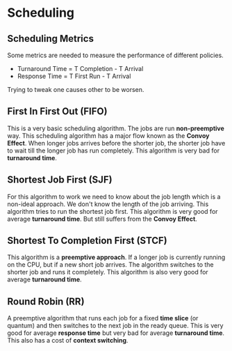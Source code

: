 # Scheduling
## Scheduling Metrics
Some metrics are needed to measure the performance of different policies.

- Turnaround Time = T Completion - T Arrival
- Response Time = T First Run - T Arrival

Trying to tweak one causes other to be worsen.

## First In First Out (FIFO)
This is a very basic scheduling algorithm. The jobs are run **non-preemptive** way. This scheduling algorithm has a major flow known as the **Convoy Effect**. When longer jobs arrives before the shorter job, the shorter job have to wait till the longer job has run completely. This algorithm is very bad for **turnaround time**.

## Shortest Job First (SJF)
For this algorithm to work we need to know about the job length which is a non-ideal approach. We don't know the length of the job arriving. This algorithm tries to run the shortest job first. This algorithm is very good for average **turnaround time**. But still suffers from the **Convoy Effect**.

## Shortest To Completion First (STCF)
This algorithm is a **preemptive approach**. If a longer job is currently running on the CPU, but if a new short job arrives. The algorithm switches to the shorter job and runs it completely. This algorithm is also very good for average **turnaround time**. 

## Round Robin (RR)
A preemptive algorithm that runs each job for a fixed **time slice** (or quantum) and then switches to the next job in the ready queue. This is very good for average **response time** but very bad for average **turnaround time**. This also has a cost of **context switching**.
